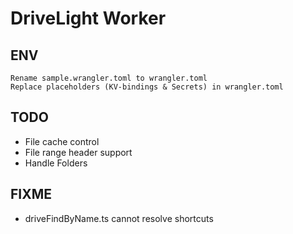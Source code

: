 # DriveLight Worker

## ENV

    Rename sample.wrangler.toml to wrangler.toml
    Replace placeholders (KV-bindings & Secrets) in wrangler.toml

## TODO

- File cache control
- File range header support
- Handle Folders

## FIXME

- driveFindByName.ts cannot resolve shortcuts
